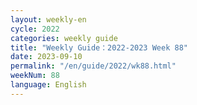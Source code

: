 ```yaml
---
layout: weekly-en
cycle: 2022
categories: weekly guide
title: "Weekly Guide：2022-2023 Week 88"
date: 2023-09-10
permalink: "/en/guide/2022/wk88.html"
weekNum: 88
language: English
---
```

